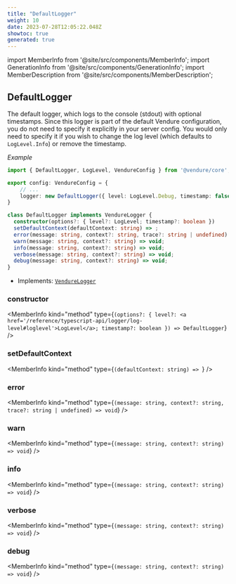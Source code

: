 ```yaml
---
title: "DefaultLogger"
weight: 10
date: 2023-07-28T12:05:22.048Z
showtoc: true
generated: true
---
```

<!-- This file was generated from the Vendure source. Do not modify. Instead, re-run the "docs:build" script -->
import MemberInfo from '@site/src/components/MemberInfo';
import GenerationInfo from '@site/src/components/GenerationInfo';
import MemberDescription from '@site/src/components/MemberDescription';


## DefaultLogger

<GenerationInfo sourceFile="packages/core/src/config/logger/default-logger.ts" sourceLine="25" packageName="@vendure/core" />

The default logger, which logs to the console (stdout) with optional timestamps. Since this logger is part of the
default Vendure configuration, you do not need to specify it explicitly in your server config. You would only need
to specify it if you wish to change the log level (which defaults to `LogLevel.Info`) or remove the timestamp.

*Example*

```ts
import { DefaultLogger, LogLevel, VendureConfig } from '@vendure/core';

export config: VendureConfig = {
    // ...
    logger: new DefaultLogger({ level: LogLevel.Debug, timestamp: false }),
}
```

```ts title="Signature"
class DefaultLogger implements VendureLogger {
  constructor(options?: { level?: LogLevel; timestamp?: boolean })
  setDefaultContext(defaultContext: string) => ;
  error(message: string, context?: string, trace?: string | undefined) => void;
  warn(message: string, context?: string) => void;
  info(message: string, context?: string) => void;
  verbose(message: string, context?: string) => void;
  debug(message: string, context?: string) => void;
}
```
* Implements: <code><a href='/reference/typescript-api/logger/vendure-logger#vendurelogger'>VendureLogger</a></code>



<div className="members-wrapper">

### constructor

<MemberInfo kind="method" type={`(options?: { level?: <a href='/reference/typescript-api/logger/log-level#loglevel'>LogLevel</a>; timestamp?: boolean }) => DefaultLogger`}   />


### setDefaultContext

<MemberInfo kind="method" type={`(defaultContext: string) => `}   />


### error

<MemberInfo kind="method" type={`(message: string, context?: string, trace?: string | undefined) => void`}   />


### warn

<MemberInfo kind="method" type={`(message: string, context?: string) => void`}   />


### info

<MemberInfo kind="method" type={`(message: string, context?: string) => void`}   />


### verbose

<MemberInfo kind="method" type={`(message: string, context?: string) => void`}   />


### debug

<MemberInfo kind="method" type={`(message: string, context?: string) => void`}   />




</div>
